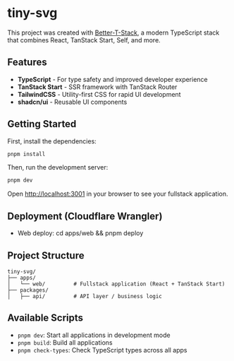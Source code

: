 # tiny-svg

This project was created with [Better-T-Stack](https://github.com/AmanVarshney01/create-better-t-stack), a modern TypeScript stack that combines React, TanStack Start, Self, and more.

## Features

- **TypeScript** - For type safety and improved developer experience
- **TanStack Start** - SSR framework with TanStack Router
- **TailwindCSS** - Utility-first CSS for rapid UI development
- **shadcn/ui** - Reusable UI components

## Getting Started

First, install the dependencies:

```bash
pnpm install
```


Then, run the development server:

```bash
pnpm dev
```

Open [http://localhost:3001](http://localhost:3001) in your browser to see your fullstack application.







## Deployment (Cloudflare Wrangler)
- Web deploy: cd apps/web && pnpm deploy


## Project Structure

```
tiny-svg/
├── apps/
│   └── web/         # Fullstack application (React + TanStack Start)
├── packages/
│   ├── api/         # API layer / business logic
```

## Available Scripts

- `pnpm dev`: Start all applications in development mode
- `pnpm build`: Build all applications
- `pnpm check-types`: Check TypeScript types across all apps
